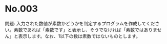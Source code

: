 # No.003

問題: 入力された数値が素数かどうかを判定するプログラムを作成してください。素数であれば「素数です」と表示し、そうでなければ「素数ではありません」と表示します。なお、1以下の数は素数ではないものとします。
